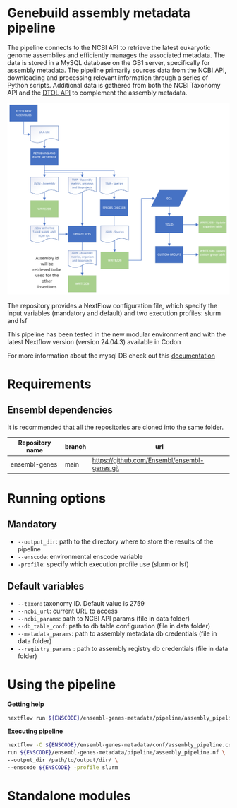 # Genebuild assembly metadata pipeline

The pipeline connects to the NCBI API to retrieve the latest eukaryotic genome assemblies and efficiently manages the associated metadata. The data is stored in a MySQL database on the GB1 server, specifically for assembly metadata. The pipeline primarily sources data from the NCBI API, downloading and processing relevant information through a series of Python scripts. Additional data is gathered from both the NCBI Taxonomy API and the [DTOL API](https://id.tol.sanger.ac.uk) to complement the assembly metadata.

![plot](./diagram.png)

The repository provides a NextFlow configuration file, which specify the input variables (mandatory and default) and two execution profiles: slurm and lsf

This pipeline has been tested in the new modular environment and with the latest Nextflow version (version 24.04.3) available in Codon 

For more information about the mysql DB check out this [documentation](https://www.ebi.ac.uk/seqdb/confluence/display/ENSGBD/The+Genebuild+Assembly+Metadata+Database)

# Requirements 

## Ensembl dependencies 

It is recommended that all the repositories are cloned into the same folder. 

| Repository name | branch | url |
|-------------------|-------|----|
| ensembl-genes | main | https://github.com/Ensembl/ensembl-genes.git |

# Running options

## Mandatory

- `--output_dir`: path to the directory where to store the results of the pipeline
- `--enscode`: environmental enscode variable   
- `-profile`: specify which execution profile use (slurm or lsf) 

## Default variables
- `--taxon`: taxonomy ID. Default value is 2759
- `--ncbi_url`: current URL to access 
- `--ncbi_params`: path to NCBI API params (file in data folder)
- `--db_table_conf`: path to db table configuration (file in data folder)
- `--metadata_params`: path to assembly metadata db credentials (file in data folder)
- `--registry_params` : path to assembly registry db credentials (file in data folder)

# Using the pipeline

**Getting help**
```bash
nextflow run ${ENSCODE}/ensembl-genes-metadata/pipeline/assembly_pipeline.nf --help
```

**Executing pipeline**
```bash
nextflow -C ${ENSCODE}/ensembl-genes-metadata/conf/assembly_pipeline.conf \
run ${ENSCODE}/ensembl-genes-metadata/pipeline/assembly_pipeline.nf \
--output_dir /path/to/output/dir/ \
--enscode ${ENSCODE} -profile slurm
```

# Standalone modules










